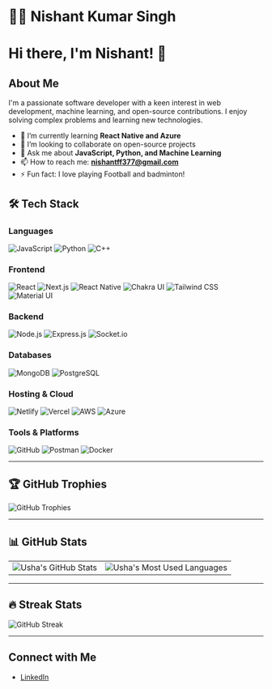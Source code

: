 # 👩‍💻 **Nishant Kumar Singh**  


# Hi there, I'm Nishant! 👋

## About Me

I'm a passionate software developer with a keen interest in web development, machine learning, and open-source contributions. I enjoy solving complex problems and learning new technologies.

- 🌱 I’m currently learning **React Native and Azure**
- 👯 I’m looking to collaborate on open-source projects
- 💬 Ask me about **JavaScript, Python, and Machine Learning**
- 📫 How to reach me: **nishantff377@gmail.com**
- ⚡ Fun fact: I love playing Football and badminton!

## 🛠️ **Tech Stack**  
### **Languages**  
![JavaScript](https://img.shields.io/badge/-JavaScript-F7DF1E?style=for-the-badge&logo=javascript&logoColor=black)  ![Python](https://img.shields.io/badge/-Python-3776AB?style=for-the-badge&logo=python&logoColor=white)  ![C++](https://img.shields.io/badge/-C++-00599C?style=for-the-badge&logo=c%2B%2B&logoColor=white)  

### **Frontend**  
![React](https://img.shields.io/badge/-React-61DAFB?style=for-the-badge&logo=react&logoColor=black)  ![Next.js](https://img.shields.io/badge/-Next.js-000000?style=for-the-badge&logo=nextdotjs&logoColor=white)  ![React Native](https://img.shields.io/badge/-React%20Native-61DAFB?style=for-the-badge&logo=react&logoColor=black)  ![Chakra UI](https://img.shields.io/badge/-Chakra%20UI-319795?style=for-the-badge&logo=chakraui&logoColor=white)  ![Tailwind CSS](https://img.shields.io/badge/-Tailwind%20CSS-38B2AC?style=for-the-badge&logo=tailwindcss&logoColor=white)  ![Material UI](https://img.shields.io/badge/-Material%20UI-0081CB?style=for-the-badge&logo=mui&logoColor=white)  

### **Backend**  
![Node.js](https://img.shields.io/badge/-Node.js-339933?style=for-the-badge&logo=nodedotjs&logoColor=white)  ![Express.js](https://img.shields.io/badge/-Express.js-000000?style=for-the-badge&logo=express&logoColor=white)  ![Socket.io](https://img.shields.io/badge/-Socket.io-010101?style=for-the-badge&logo=socket.io&logoColor=white)  

### **Databases**  
![MongoDB](https://img.shields.io/badge/-MongoDB-47A248?style=for-the-badge&logo=mongodb&logoColor=white)  ![PostgreSQL](https://img.shields.io/badge/-PostgreSQL-336791?style=for-the-badge&logo=postgresql&logoColor=white)  

### **Hosting & Cloud**  
![Netlify](https://img.shields.io/badge/-Netlify-00C7B7?style=for-the-badge&logo=netlify&logoColor=white)  ![Vercel](https://img.shields.io/badge/-Vercel-000000?style=for-the-badge&logo=vercel&logoColor=white)  ![AWS](https://img.shields.io/badge/-AWS-232F3E?style=for-the-badge&logo=amazonaws&logoColor=white)  ![Azure](https://img.shields.io/badge/-Azure-0078D4?style=for-the-badge&logo=microsoftazure&logoColor=white)  

### **Tools & Platforms**  
![GitHub](https://img.shields.io/badge/-GitHub-181717?style=for-the-badge&logo=github&logoColor=white)  ![Postman](https://img.shields.io/badge/-Postman-FF6C37?style=for-the-badge&logo=postman&logoColor=white)  ![Docker](https://img.shields.io/badge/-Docker-2496ED?style=for-the-badge&logo=docker&logoColor=white)  

---

## 🏆 **GitHub Trophies**  
![GitHub Trophies](https://github-profile-trophy.vercel.app/?username=ushaphogat66&theme=radical&no-frame=true&row=1&column=6)  

---

## 📊 **GitHub Stats**  
<table>
  <tr>
    <td>
      <img src="https://github-readme-stats.vercel.app/api?username=Nishant5565&show_icons=true&theme=radical" alt="Usha's GitHub Stats">
    </td>
    <td>
      <img src="https://github-readme-stats.vercel.app/api/top-langs/?username=Nishant5565&layout=compact&theme=radical" alt="Usha's Most Used Languages">
    </td>
  </tr>
</table>  

---

## 🔥 **Streak Stats**  
![GitHub Streak](https://github-readme-streak-stats.herokuapp.com/?user=Nishant5565&theme=radical)  

---

## Connect with Me

- [LinkedIn](https://www.linkedin.com/in/nishant-kumar-singh-057730228/)

<!--
**Nishant5565/Nishant5565** is a ✨ _special_ ✨ repository because its `README.md` (this file) appears on your GitHub profile.

Here are some ideas to get you started:

- 🔭 I’m currently working on ...
- 🌱 I’m currently learning ...
- 👯 I’m looking to collaborate on ...
- 🤔 I’m looking for help with ...
- 💬 Ask me about ...
- 📫 How to reach me: ...
- 😄 Pronouns: ...
- ⚡ Fun fact: ...
-->
